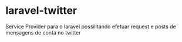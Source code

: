 laravel-twitter
===============

Service Provider para o laravel possilitando efetuar request e posts de mensagens de conta no twitter

